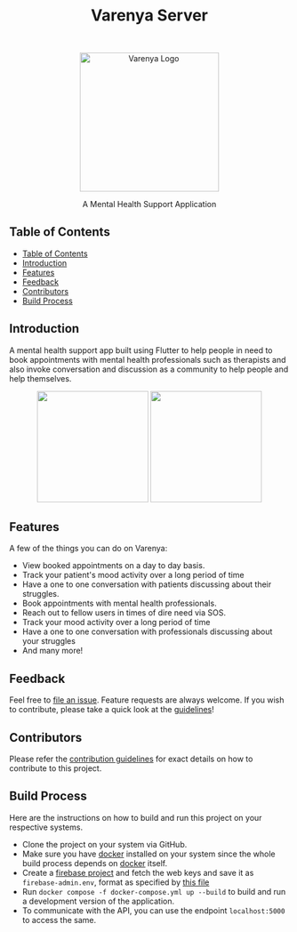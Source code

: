 <h1 align="center"> Varenya Server</h1> <br>
<p align="center">
  <a href="https://gitpoint.co/">
    <img alt="Varenya Logo" title="Varenya Logo" src="https://firebasestorage.googleapis.com/v0/b/varenya-flutter.appspot.com/o/assets%2Fapp_logo_down_yellow.png?alt=media&token=719335c4-1dfd-4c25-b997-9636ddb1ea0f" width="250">
  </a>
</p>

<p align="center">
  A Mental Health Support Application
</p>

<!-- START doctoc generated TOC please keep comment here to allow auto update -->
<!-- DON'T EDIT THIS SECTION, INSTEAD RE-RUN doctoc TO UPDATE -->

## Table of Contents

- [Table of Contents](#table-of-contents)
- [Introduction](#introduction)
- [Features](#features)
- [Feedback](#feedback)
- [Contributors](#contributors)
- [Build Process](#build-process)

<!-- END doctoc generated TOC please keep comment here to allow auto update -->

## Introduction

A mental health support app built using Flutter to help people in need to book appointments with mental health professionals such as therapists and also invoke conversation and discussion as a community to help people and help themselves.

<p align="center">
  <img src = "https://firebasestorage.googleapis.com/v0/b/varenya-flutter.appspot.com/o/assets%2FScreenshot_20220330-082521.jpg?alt=media&token=42096d36-9f56-4ea4-9756-c2e33e452c9f" width=200>
  <img src = "https://firebasestorage.googleapis.com/v0/b/varenya-flutter.appspot.com/o/assets%2FScreenshot_20220330-082625.jpg?alt=media&token=dc74dd63-d4a1-4e7e-b808-565ce9062f29" width=200>
</p>

## Features

A few of the things you can do on Varenya:

- View booked appointments on a day to day basis.
- Track your patient's mood activity over a long period of time
- Have a one to one conversation with patients discussing about their struggles.
- Book appointments with mental health professionals.
- Reach out to fellow users in times of dire need via SOS.
- Track your mood activity over a long period of time
- Have a one to one conversation with professionals discussing about your struggles
- And many more!

## Feedback

Feel free to [file an issue](https://github.com/varenya-dev/varenya-server/issues/new/choose). Feature requests are always welcome. If you wish to contribute, please take a quick look at the [guidelines](./CONTRIBUTING.md)!

## Contributors

Please refer the [contribution guidelines](./CONTRIBUTING.md) for exact details on how to contribute to this project.

## Build Process

Here are the instructions on how to build and run this project on your respective systems.

- Clone the project on your system via GitHub.
- Make sure you have [docker](https://www.docker.com/products/docker-desktop) installed on your system since the whole build process depends on [docker](https://www.docker.com/products/docker-desktop) itself.
- Create a [firebase project](https://console.firebase.google.com/) and fetch the web keys and save it as `firebase-admin.env`, format as specified by [this file](./firebase-admin.example.env)
- Run `docker compose -f docker-compose.yml up --build` to build and run a development version of the application.
- To communicate with the API, you can use the endpoint `localhost:5000` to access the same.
